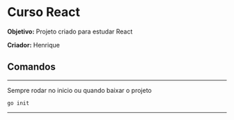 # Curso React

**Objetivo:** Projeto criado para estudar React

**Criador:** Henrique

## **Comandos**
____

Sempre rodar no inicio ou quando baixar o projeto

`go init`
___

